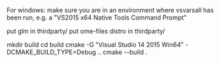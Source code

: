 For windows: make sure you are in an environment where vsvarsall has been run, e.g. a "VS2015 x64 Native Tools Command Prompt"

put glm in thirdparty/
put ome-files distro in thirdparty/

mkdir build
cd build
cmake -G "Visual Studio 14 2015 Win64" -DCMAKE_BUILD_TYPE=Debug ..
cmake --build .
